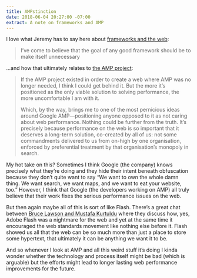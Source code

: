 ```yaml
---
title: AMPstinction
date: 2018-06-04 20:27:00 -07:00
extract: A note on frameworks and AMP
---
```


I love what Jeremy has to say here about [frameworks and the web](https://adactio.com/journal/13964):

> I’ve come to believe that the goal of any good framework should be to make itself unnecessary

...and how that ultimately relates to [the AMP project](https://developers.google.com/amp/):

> If the AMP project existed in order to create a web where AMP was no longer needed, I think I could get behind it. But the more it’s positioned as the only viable solution to solving performance, the more uncomfortable I am with it.
> 
> Which, by the way, brings me to one of the most pernicious ideas around Google AMP—positioning anyone opposed to it as not caring about web performance. Nothing could be further from the truth. It’s precisely because performance on the web is so important that it deserves a long-term solution, co-created by all of us: not some commandments delivered to us from on-high by one organisation, enforced by preferential treatment by that organisation’s monopoly in search.

My hot take on this? Sometimes I think Google (the company) knows precisely what they’re doing and they hide their intent beneath obfuscation because they don’t quite want to say “We want to own the whole damn thing. We want search, we want maps, and we want to eat your website, too.” However, I think that Google (the developers working on AMP) all truly believe that their work fixes the serious performance issues on the web. 

But then again maybe all of this is sort of like Flash. There’s a great chat between [Bruce Lawson and Mustafa Kurtuldu](https://www.youtube.com/watch?v=tvLF7zllsv0) where they discuss how, yes, Adobe Flash was a nightmare for the web and yet at the same time it encouraged the web standards movement like nothing else before it. Flash showed us all that the web can be so much more than just a place to store some hypertext, that ultimately it can be anything we want it to be.

And so whenever I look at AMP and all this weird stuff it’s doing I kinda wonder whether the technology and process itself might be bad (which is arguable) but the efforts might lead to longer lasting web performance improvements for the future.